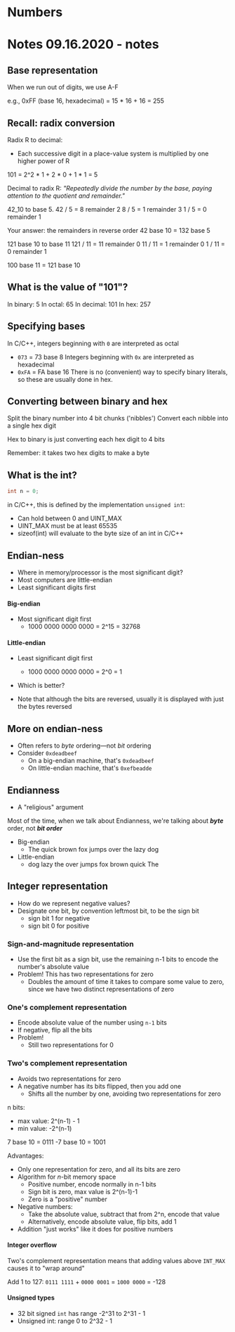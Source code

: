 # Numbers
# Notes 09.16.2020 - notes


## Base representation
When we run out of digits, we use A-F

e.g., 0xFF (base 16, hexadecimal) = 15 * 16 + 16 = 255

## Recall: radix conversion

Radix R to decimal:
- Each successive digit in a place-value system is multiplied by one higher power of R

101 = 2^2 * 1 + 2 * 0 + 1 * 1 = 5

Decimal to radix R:
*"Repeatedly divide the number by the base, paying attention to the quotient and remainder."*

42_10 to base 5.
  42 / 5 = 8 remainder 2
  8 / 5 = 1 remainder 3
  1 / 5 = 0 remainder 1

Your answer: the remainders in reverse order
42 base 10 = 132 base 5

121 base 10 to base 11
  121 / 11 = 11 remainder 0
  11 / 11 = 1 remainder 0
  1 / 11 = 0 remainder 1

100 base 11 = 121 base 10

## What is the value of "101"?
In binary: 5
In octal: 65
In decimal: 101
In hex: 257

## Specifying bases
In C/C++, integers beginning with `0` are interpreted as octal
  - `073` = 73 base 8
Integers beginning with `0x` are interpreted as hexadecimal
  - `0xFA` = FA base 16
There is no (convenient) way to specify binary literals, so these are usually done in hex.

## Converting between binary and hex
Split the binary number into 4 bit chunks ('nibbles')
Convert each nibble into a single hex digit

Hex to binary is just converting each hex digit to 4 bits

Remember: it takes two hex digits to make a byte

## What is the int?

```cpp
int n = 0;
```

in C/C++, this is defined by the implementation
`unsigned int`:
- Can hold between 0 and UINT_MAX
- UINT_MAX must be at least 65535
- sizeof(int) will evaluate to the byte size of an int in C/C++

## Endian-ness
-  Where in memory/processor is the most significant digit?
-  Most computers are little-endian
  - Least significant digits first

#### Big-endian
- Most significant digit first
  - 1000 0000 0000 0000 = 2^15 = 32768

#### Little-endian
- Least significant digit first
  - 1000 0000 0000 0000 = 2^0 = 1

- Which is better?
- Note that although the bits are reversed, usually it is displayed with just the bytes reversed

## More on endian-ness
- Often refers to *byte* ordering—not *bit* ordering
- Consider `0xdeadbeef`
  - On a big-endian machine, that's `0xdeadbeef`
  - On little-endian machine, that's `0xefbeadde`

## Endianness
- A "religious" argument

Most of the time, when we talk about Endianness, we're talking about ***byte*** order, not ***bit order*** 

- Big-endian
  - The quick brown fox jumps over the lazy dog
- Little-endian
  - dog lazy the over jumps fox brown quick The

## Integer representation
- How do we represent negative values?
- Designate one bit, by convention leftmost bit, to be the sign bit
  - sign bit 1 for negative
  - sign bit 0 for positive

### Sign-and-magnitude representation
- Use the first bit as a sign bit, use the remaining n-1 bits to encode the number's absolute value
- Problem! This has two representations for zero
  - Doubles the amount of time it takes to compare some value to zero, since we have two distinct representations of zero

### One's complement representation
- Encode absolute value of the number using `n-1` bits
- If negative, flip all the bits
- Problem!
  - Still two representations for 0

### Two's complement representation
- Avoids two representations for zero
- A negative number has its bits flipped, then you add one
  - Shifts all the number by one, avoiding two representations for zero

n bits:
- max value: 2^(n-1) - 1
- min value: -2^(n-1)

7 base 10 = 0111
-7 base 10 = 1001

Advantages:
- Only one representation for zero, and all its bits are zero
- Algorithm for *n*-bit memory space
  - Positive number, encode normally in n-1 bits
  - Sign bit is zero, max value is 2^(n-1)-1
  - Zero is a "positive" number
- Negative numbers:
  - Take the absolute value, subtract that from 2^n, encode that value
  - Alternatively, encode absolute value, flip bits, add 1
- Addition "just works" like it does for positive numbers

#### Integer overflow
Two's complement representation means that adding values above `INT_MAX` causes it to "wrap around"

Add 1 to 127: `0111 1111` + `0000 0001` = `1000 0000` = -128

#### Unsigned types
- 32 bit signed `int` has range  -2^31 to 2^31 - 1
- Unsigned int: range 0 to 2^32 - 1
